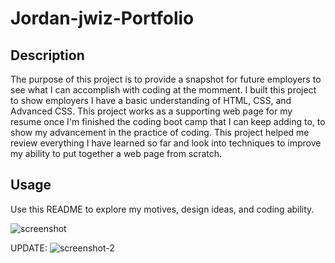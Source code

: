 # Jordan-jwiz-Portfolio
## Description


The purpose of this project is to provide a snapshot for future employers to see what I can accomplish with coding at the momment. I built this project to show employers I have a basic understanding of HTML, CSS, and Advanced CSS. This project works as a supporting web page for my resume once I'm finished the coding boot camp that I can keep adding to, to show my advancement in the practice of coding. This project helped me review everything I have learned so far and look into techniques to improve my ability to put together a web page from scratch.


## Usage

Use this README to explore my motives, design ideas, and coding ability.

![screenshot](https://user-images.githubusercontent.com/112971337/190304793-a5315ad5-3ca9-4035-9a98-41d3ffcd4375.png)

UPDATE:
![screenshot-2](https://user-images.githubusercontent.com/112971337/192280482-7030a176-7dd7-4e86-81ee-3aa8f7a2b6e4.png)
